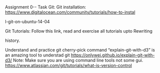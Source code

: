 Assignment 0-- Task
Git:
Git installation:
https://www.digitalocean.com/community/tutorials/how-to-instal

l-git-on-ubuntu-14-04

Git Tutorials:
Follow this link, read and exercise all tutorials upto Rewriting

history.

Understand and practice git cherry-pick command
“explain-git-with-d3” is an amazing tool to understad git
https://onlywei.github.io/explain-git-with-d3/
Note: Make sure you are using command line tools not some gui.
https://www.atlassian.com/git/tutorials/what-is-version-control

